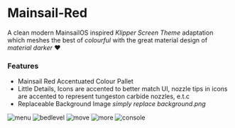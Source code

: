 # Mainsail-Red
A clean modern MainsailOS inspired *Klipper Screen Theme* adaptation which meshes the best of _colourful_ with the great material design of _material darker_ ❤️

### Features
- Mainsail Red Accentuated Colour Pallet
- Little Details, Icons are accented to better match UI, nozzle tips in icons are accented to represent tungeston carbide nozzles, e.t.c
- Replaceable Background Image _simply replace background.png_

![menu](https://github.com/Misunderstood-Wookiee/Mainsail-Red/assets/22002023/f5d543e2-7c29-42c4-bb8e-333fe84196c0)
![bedlevel](https://github.com/Misunderstood-Wookiee/Mainsail-Red/assets/22002023/081cdf7d-767f-43fb-a21f-1240310e4e64)
![move](https://github.com/Misunderstood-Wookiee/Mainsail-Red/assets/22002023/2e82e9cd-3bec-4696-a368-d425f2f09b3e)
![more](https://github.com/Misunderstood-Wookiee/Mainsail-Red/assets/22002023/c2805ebe-0ca9-43b6-8bd0-4f45040646b7)
![console](https://github.com/Misunderstood-Wookiee/Mainsail-Red/assets/22002023/177d58ef-5923-4c3d-9d47-94ad068f0fa2)
